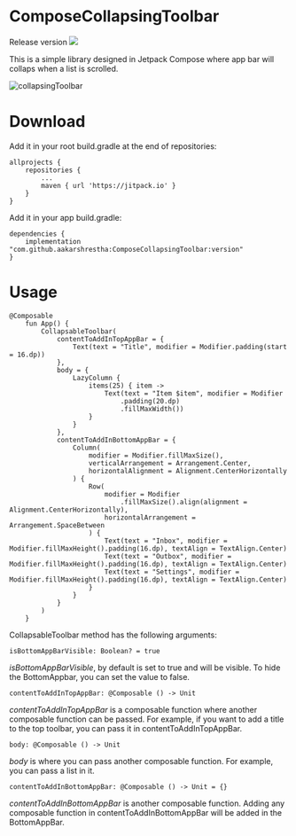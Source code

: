 # ComposeCollapsingToolbar

Release version [![](https://jitpack.io/v/aakarshrestha/ComposeCollapsingToolbar.svg)](https://jitpack.io/#aakarshrestha/ComposeCollapsingToolbar)

This is a simple library designed in Jetpack Compose where app bar will collaps when a list is scrolled.

![collapsingToolbar](https://user-images.githubusercontent.com/15058925/113520336-55929180-9560-11eb-9af1-ab8e0efad93b.gif)

# Download
Add it in your root build.gradle at the end of repositories:
```
allprojects {
	repositories {
		...
		maven { url 'https://jitpack.io' }
	}
}
```

Add it in your app build.gradle:
```
dependencies {
    implementation "com.github.aakarshrestha:ComposeCollapsingToolbar:version"
}
```

# Usage

```
@Composable
    fun App() {
        CollapsableToolbar(
            contentToAddInTopAppBar = {
                Text(text = "Title", modifier = Modifier.padding(start = 16.dp))
            },
            body = {
                LazyColumn {
                    items(25) { item ->
                        Text(text = "Item $item", modifier = Modifier
                            .padding(20.dp)
                            .fillMaxWidth())
                    }
                }
            },
            contentToAddInBottomAppBar = {
                Column(
                    modifier = Modifier.fillMaxSize(),
                    verticalArrangement = Arrangement.Center,
                    horizontalAlignment = Alignment.CenterHorizontally
                ) {
                    Row(
                        modifier = Modifier
                            .fillMaxSize().align(alignment = Alignment.CenterHorizontally),
                        horizontalArrangement = Arrangement.SpaceBetween
                    ) {
                        Text(text = "Inbox", modifier = Modifier.fillMaxHeight().padding(16.dp), textAlign = TextAlign.Center)
                        Text(text = "Outbox", modifier = Modifier.fillMaxHeight().padding(16.dp), textAlign = TextAlign.Center)
                        Text(text = "Settings", modifier = Modifier.fillMaxHeight().padding(16.dp), textAlign = TextAlign.Center)
                    }
                }
            }
        )
    }
```

CollapsableToolbar method has the following arguments:
```
isBottomAppBarVisible: Boolean? = true
```
_isBottomAppBarVisible_, by default is set to true and will be visible. To hide the BottomAppbar, you can set the value to false.

```
contentToAddInTopAppBar: @Composable () -> Unit
```
_contentToAddInTopAppBar_ is a composable function where another composable function can be passed. For example, if you want to add a title to the top toolbar, you can pass it in contentToAddInTopAppBar.

```
body: @Composable () -> Unit
```
_body_ is where you can pass another composable function. For example, you can pass a list in it.

```
contentToAddInBottomAppBar: @Composable () -> Unit = {}
```
_contentToAddInBottomAppBar_ is another composable function. Adding any composable function in contentToAddInBottomAppBar will be added in the BottomAppBar.
